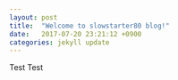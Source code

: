 ```yaml
---
layout: post
title:  "Welcome to slowstarter80 blog!"
date:   2017-07-20 23:21:12 +0900
categories: jekyll update
---
```


Test Test
